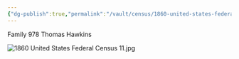 ```yaml
---
{"dg-publish":true,"permalink":"/vault/census/1860-united-states-federal-census-11/","tags":["Thomas-Jefferson-Hawkins","Mary-Level-Perry"]}
---
```


Family 978
Thomas Hawkins

![1860 United States Federal Census 11.jpg](/img/user/assets/1860%20United%20States%20Federal%20Census%2011.jpg)
